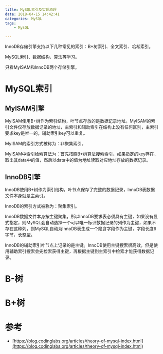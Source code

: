 ```yaml
---
title: MySQL索引及实现原理
date: 2018-04-15 14:42:41
categories: MySQL
tags: 
	- MySQL

---
```


InnoDB存储引擎支持以下几种常见的索引：B+树索引、全文索引、哈希索引。

MySQL索引、数据结构、算法等学习。

<!--more-->

只看MyISAM和InnoDB两个存储引擎。

# MySQL索引

## MyISAM引擎

MyISAM使用B+树作为索引结构，叶节点存放的是数据记录地址。MyISAM的索引文件仅存放数据记录的地址，主索引和辅助索引在结构上没有任何区别，主索引要求key是唯一的，辅助索引key可以重复。

MyISAM的索引方式被称为：非聚集索引。

MyISAM中索引检索算法为：首先按照B+树算法搜索索引，如果指定的key存在，取出其data中的值，然后以data中的值为地址读取对应地址存放的数据记录。

## InnoDB引擎

InnoDB使用B+树作为索引结构，叶节点保存了完整的数据记录，InnoDB表数据文件本身就是主索引。

InnoDB的索引方式被称为：聚集索引。

InnoDB数据文件本身按主键聚集，所以InnoDB要求表必须具有主键，如果没有显式指定，则MySQL会自动选择一个可以唯一标识数据记录的列作为主键，如果不存在这种列，则MySQL自动为InnoDB表生成一个隐含字段作为主键，字段长度6字节，长整型。

InnoDB的辅助索引叶节点上记录的是主键。InnoDB使用主键搜索很高效，但是使用辅助索引搜索会先检索获得主键，再根据主键到主索引中检索才能获得数据记录。

# B-树

# B+树



# 参考

- [https://blog.codinglabs.org/articles/theory-of-mysql-index.html](https://blog.codinglabs.org/articles/theory-of-mysql-index.html)